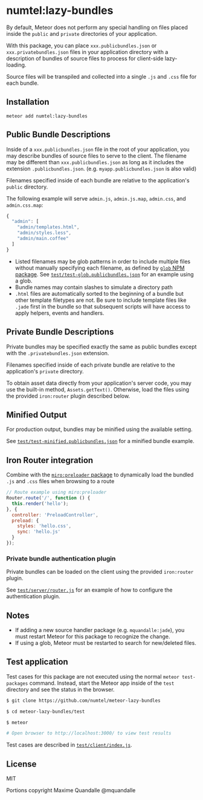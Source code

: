 # numtel:lazy-bundles

By default, Meteor does not perform any special handling on files placed inside the `public` and `private` directories of your application.

With this package, you can place `xxx.publicbundles.json` or `xxx.privatebundles.json` files in your application directory with a description of bundles of source files to process for client-side lazy-loading.

Source files will be transpiled and collected into a single `.js` and `.css` file for each bundle.

## Installation

```
meteor add numtel:lazy-bundles
```

## Public Bundle Descriptions

Inside of a `xxx.publicbundles.json` file in the root of your application, you may describe bundles of source files to serve to the client. The filename may be different than `xxx.publicbundles.json` as long as it includes the extension `.publicbundles.json`. (e.g. `myapp.publicbundles.json` is also valid)

Filenames specified inside of each bundle are relative to the application's `public` directory.

The following example will serve `admin.js`, `admin.js.map`, `admin.css`, and `admin.css.map`:

```javascript
{
  "admin": [ 
    "admin/templates.html",
    "admin/styles.less",
    "admin/main.coffee"
  ]
}
```

* Listed filenames may be glob patterns in order to include multiple files without manually specifying each filename, as defined by [`glob` NPM package](https://github.com/isaacs/node-glob). See [`test/test-glob.publicbundles.json`](test/test-glob.publicbundles.json) for an example using a glob.
* Bundle names may contain slashes to simulate a directory path
* `.html` files are automatically sorted to the beginning of a bundle but other template filetypes are not. Be sure to include template files like `.jade` first in the bundle so that subsequent scripts will have access to apply helpers, events and handlers.

## Private Bundle Descriptions

Private bundles may be specified exactly the same as public bundles except with the `.privatebundles.json` extension.

Filenames specified inside of each private bundle are relative to the application's `private` directory.

To obtain asset data directly from your application's server code, you may use the built-in method, `Assets.getText()`. Otherwise, load the files using the provided `iron:router` plugin described below.

## Minified Output

For production output, bundles may be minified using the available setting.

See [`test/test-minified.publicbundles.json`](test/test-minified.publicbundles.json) for a minified bundle example.

## Iron Router integration

Combine with the [`miro:preloader` package](https://github.com/MiroHibler/meteor-preloader) to dynamically load the bundled `.js` and `.css` files when browsing to a route

```javascript
// Route example using miro:preloader
Router.route('/', function () {
  this.render('hello');
}, {
  controller: 'PreloadController',
  preload: {
    styles: 'hello.css',
    sync: 'hello.js'
  }
});
```

### Private bundle authentication plugin

Private bundles can be loaded on the client using the provided `iron:router` plugin.

See [`test/server/router.js`](test/server/router.js) for an example of how to configure the authentication plugin.

## Notes

* If adding a new source handler package (e.g. `mquandalle:jade`), you must restart Meteor for this package to recognize the change.
* If using a glob, Meteor must be restarted to search for new/deleted files.

## Test application

Test cases for this package are not executed using the normal `meteor test-packages` command. Instead, start the Meteor app inside of the `test` directory and see the status in the browser.

```bash
$ git clone https://github.com/numtel/meteor-lazy-bundles

$ cd meteor-lazy-bundles/test

$ meteor

# Open browser to http://localhost:3000/ to view test results
```

Test cases are described in [`test/client/index.js`](test/client/index.js).

## License

MIT

Portions copyright Maxime Quandalle @mquandalle
